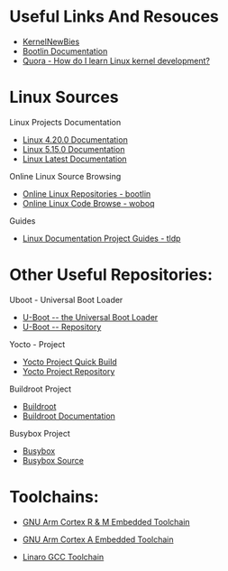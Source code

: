 # Useful Links And Resouces

* [KernelNewBies](https://kernelnewbies.org/)
* [Bootlin Documentation](https://bootlin.com/docs/)
* [Quora - How do I learn Linux kernel development?](https://www.quora.com/How-do-I-learn-Linux-kernel-development)

# Linux Sources

Linux Projects Documentation

* [Linux 4.20.0 Documentation](https://www.kernel.org/doc/html/v4.20/)
* [Linux 5.15.0 Documentation](https://www.kernel.org/doc/html/v5.15/)
* [Linux Latest Documentation](https://www.kernel.org/doc/html/latest/)

Online Linux Source Browsing

* [Online Linux Repositories - bootlin](https://elixir.bootlin.com/linux/latest/source)
* [Online Linux Code Browse - woboq](https://code.woboq.org/linux/linux/)

Guides

* [Linux Documentation Project Guides - tldp](https://tldp.org/guides.html)

# Other Useful Repositories:

Uboot - Universal Boot Loader

* [U-Boot -- the Universal Boot Loader](https://www.denx.de/wiki/U-Boot)
* [U-Boot -- Repository](https://github.com/u-boot/u-boot)

Yocto - Project

* [Yocto Project Quick Build](https://www.yoctoproject.org/docs/2.5/brief-yoctoprojectqs/brief-yoctoprojectqs.html)
* [Yocto Project Repository](https://git.yoctoproject.org/poky)

Buildroot Project

* [Buildroot](https://git.busybox.net/buildroot/)
* [Buildroot Documentation](https://buildroot.org/docs.html)

Busybox Project

* [Busybox](https://busybox.net/)
* [Busybox Source](https://busybox.net/downloads/)

# Toolchains:

* [GNU Arm Cortex R & M Embedded Toolchain](https://developer.arm.com/tools-and-software/open-source-software/developer-tools/gnu-toolchain/gnu-rm/downloads)

* [GNU Arm Cortex A Embedded Toolchain](https://developer.arm.com/tools-and-software/open-source-software/developer-tools/gnu-toolchain/gnu-a/downloads)

* [Linaro GCC Toolchain](https://releases.linaro.org/components/toolchain/binaries/)

